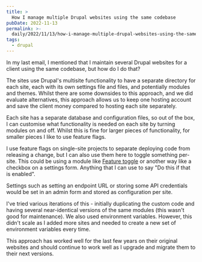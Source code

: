 ```yaml
---
title: >
  How I manage multiple Drupal websites using the same codebase
pubDate: 2022-11-13
permalink: >-
  daily/2022/11/13/how-i-manage-multiple-drupal-websites-using-the-same-codebase
tags:
  - drupal
---
```


In my last email, I mentioned that I maintain several Drupal websites for a client using the same codebase, but how do I do that?

The sites use Drupal's multisite functionality to have a separate directory for each site, each with its own settings file and files, and potentially modules and themes. Whilst there are some downsides to this approach, and we did evaluate alternatives, this approach allows us to keep one hosting account and save the client money compared to hosting each site separately.

Each site has a separate database and configuration files, so out of the box, I can customise what functionality is needed on each site by turning modules on and off. Whilst this is fine for larger pieces of functionality, for smaller pieces I like to use feature flags.

I use feature flags on single-site projects to separate deploying code from releasing a change, but I can also use them here to toggle something per-site. This could be using a module like [Feature toggle](https://www.drupal.org/project/feature_toggle) or another way like a checkbox on a settings form. Anything that I can use to say "Do this if that is enabled".

Settings such as setting an endpoint URL or storing some API credentials would be set in an admin form and stored as configuration per site.

I've tried various iterations of this - initially duplicating the custom code and having several near-identical versions of the same modules (this wasn't good for maintenance). We also used environment variables. However, this didn't scale as I added more sites and needed to create a new set of environment variables every time.

This approach has worked well for the last few years on their original websites and should continue to work well as I upgrade and migrate them to their next versions.
